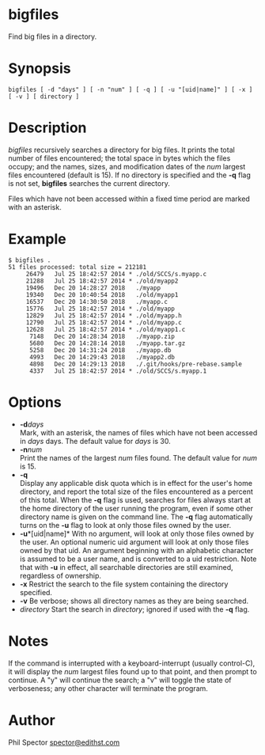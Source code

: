 # bigfiles

Find big files in a directory.

# Synopsis

```
bigfiles [ -d "days" ] [ -n "num" ] [ -q ] [ -u "[uid|name]" ] [ -x ] [ -v ] [ directory ]
```

# Description

*bigfiles* recursively searches a directory for big files. It prints the
total number of files encountered; the total space in bytes which the
files occupy; and the names, sizes, and  modification dates of the *num*
largest files encountered (default is 15). If no directory is specified
and the **-q** flag is not set, **bigfiles** searches the current
directory.

Files which have not been accessed within a fixed time period are marked
with an asterisk.

# Example
```
$ bigfiles .
51 files processed: total size = 212181
     26479   Jul 25 18:42:57 2014 * ./old/SCCS/s.myapp.c
     21288   Jul 25 18:42:57 2014 * ./old/myapp2
     19496   Dec 20 14:28:27 2018   ./myapp
     19340   Dec 20 10:40:54 2018   ./old/myapp1
     16537   Dec 20 14:30:50 2018   ./myapp.c
     15776   Jul 25 18:42:57 2014 * ./old/myapp
     12829   Jul 25 18:42:57 2014 * ./old/myapp.h
     12790   Jul 25 18:42:57 2014 * ./old/myapp.c
     12628   Jul 25 18:42:57 2014 * ./old/myapp1.c
      7148   Dec 20 14:28:34 2018   ./myapp.zip
      5680   Dec 20 14:28:14 2018   ./myapp.tar.gz
      5258   Dec 20 14:31:24 2018   ./myapp.db
      4993   Dec 20 14:29:43 2018   ./myapp2.db
      4898   Dec 20 14:29:13 2018   ./.git/hooks/pre-rebase.sample
      4337   Jul 25 18:42:57 2014 * ./old/SCCS/s.myapp.1
```

# Options


* **-d***days*  
  Mark, with an asterisk, the names of files which have not been accessed
  in *days* days.  The default value for *days* is 30.
* **-n***num*  
  Print the names of the largest *num* files found.  The default
  value for *num* is 15.
* **-q**  
  Display any applicable disk quota which is in effect for the user's
  home directory, and report the total size of the files encountered as a
  percent of this total. When the **-q** flag is used, searches for files
  always start at the home directory of the user running the program,
  even if some other directory name is given on the command line. The
  **-q** flag automatically turns on the **-u** flag to look at only
  those files owned by the user.
* **-u***[uid|name]*
  With no argument, will look at only those files owned by the user. An
  optional numeric uid argument will look at only those files owned by
  that uid. An argument beginning with an alphabetic character is assumed
  to be a user name, and is converted to a uid restriction. Note that
  with **-u** in effect, all searchable directories are still examined,
  regardless of ownership.
* **-x**
  Restrict the search to the file system containing the directory
  specified.
* **-v**
  Be verbose; shows all directory names as they are being searched.
* *directory*
  Start the search in *directory*; ignored if used with the **-q** flag.

# Notes

If the command is interrupted with a keyboard-interrupt (usually
control-C), it will display the *num* largest files found up to that
point, and then prompt to continue. A "y" will continue the search; a "v"
will toggle the state of verboseness; any other character will terminate
the program.

# Author

Phil Spector <spector@edithst.com>
